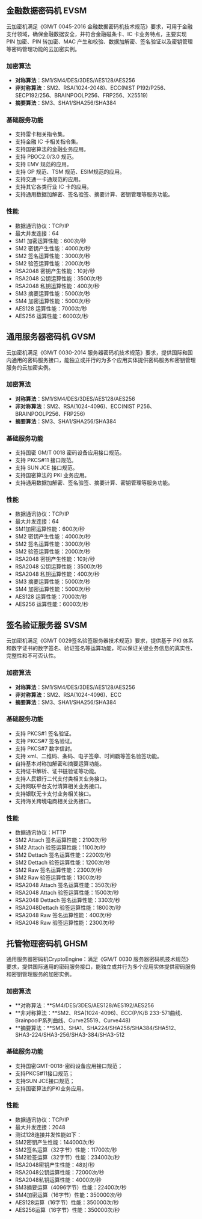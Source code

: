
## 金融数据密码机 EVSM
云加密机满足《GM/T 0045-2016 金融数据密码机技术规范》要求，可用于金融支付领域，确保金融数据安全，并符合金融磁条卡、IC 卡业务特点，主要实现 PIN 加密、PIN 转加密、MAC 产生和校验、数据加解密、签名验证以及密钥管理等密码管理功能的云加密实例。

### 加密算法

- **对称算法**：SM1/SM4/DES/3DES/AES128/AES256
- **非对称算法**：SM2、RSA(1024-2048)、ECC(NIST P192/P256、SECP192/256、BRAINPOOLP256、FRP256、X25519)
- **摘要算法**：SM3、SHA1/SHA256/SHA384

### 基础服务功能

- 支持雷卡相关指令集。
- 支持金融 IC 卡相关指令集。
- 支持国密算法的金融业务应用。
- 支持 PBOC2.0/3.0 规范。
- 支持 EMV 规范的应用。
- 支持 GP 规范、TSM 规范、ESIM规范的应用。 
- 支持交通一卡通规范的应用。 
- 支持其它各类行业 IC 卡的应用。
- 支持通用数据加解密、签名验签、摘要计算、密钥管理等服务功能。

### 性能

- 数据通讯协议：TCP/IP
- 最大并发连接：64
- SM1 加密运算性能：600次/秒
- SM2 密钥产生性能：4000次/秒
- SM2 签名运算性能：3000次/秒
- SM2 验签运算性能：2000次/秒
- RSA2048 密钥产生性能：10对/秒
- RSA2048 公钥运算性能：3500次/秒
- RSA2048 私钥运算性能：400次/秒
- SM3 摘要运算性能：5000次/秒
- SM4 加密运算性能：5000次/秒
- AES128 运算性能：7000次/秒
- AES256 运算性能：6000次/秒

## 通用服务器密码机 GVSM

云加密机满足《GM/T 0030-2014 服务器密码机技术规范》要求，提供国际和国内通用的密码服务接口，能独立或并行的为多个应用实体提供密码服务和密钥管理服务的云加密实例。

### 加密算法

- **对称算法**：SM1/SM4/DES/3DES/AES128/AES256
- **非对称算法**：SM2、RSA(1024-4096)、ECC(NIST P256、BRAINPOOLP256、FRP256)
- **摘要算法**：SM3、SHA1/SHA256/SHA384

### 基础服务功能

- 支持国密 GM/T 0018 密码设备应用接口规范。
- 支持 PKCS#11 接口规范。
- 支持 SUN JCE 接口规范。
- 支持国密算法的 PKI 业务应用。
- 支持通用数据加解密、签名验签、摘要计算、密钥管理等服务功能。

### 性能

- 数据通讯协议：TCP/IP
- 最大并发连接：64
- SM1加密运算性能：600次/秒
- SM2 密钥产生性能：4000次/秒
- SM2 签名运算性能：3000次/秒
- SM2 验签运算性能：2000次/秒
- RSA2048 密钥产生性能：10对/秒
- RSA2048 公钥运算性能：3500次/秒
- RSA2048 私钥运算性能：400次/秒
- SM3 摘要运算性能：5000次/秒
- SM4 加密运算性能：5000次/秒
- AES128 运算性能：7000次/秒
- AES256 运算性能：6000次/秒

## 签名验证服务器 SVSM

云加密机满足《GM/T 0029签名验签服务器技术规范》要求，提供基于 PKI 体系和数字证书的数字签名、验证签名等运算功能，可以保证关键业务信息的真实性、完整性和不可否认性。

### 加密算法

- **对称算法**：SM1/SM4/DES/3DES/AES128/AES256
- **非对称算法**：SM2、RSA(1024-4096)、ECC
- **摘要算法**：SM3、SHA1/SHA256/SHA384

### 基础服务功能

- 支持 PKCS#1 签名验证。
- 支持 PKCS#7 签名验证。
- 支持 PKCS#7 数字信封。
- 支持 xml、二维码、条码、电子签章、时间戳等签名验签功能。
- 自持基本对称加解密和摘要运算功能。
- 支持证书解析、证书链验证等功能。
- 支持人民银行二代支付类相关业务接口。
- 支持网联平台支付清算相关业务接口。
- 支持银联无卡支付业务相关接口。
- 支持海关跨境电商相关业务接口。

### 性能

- 数据通讯协议：HTTP
- SM2 Attach 签名运算性能：2100次/秒
- SM2 Attach 验签运算性能：1100次/秒
- SM2 Dettach 签名运算性能：2200次/秒
- SM2 Dettach 验签运算性能：1200次/秒
- SM2 Raw 签名运算性能：2300次/秒
- SM2 Raw 验签运算性能：1300次/秒
- RSA2048 Attach 签名运算性能：350次/秒
- RSA2048 Attach 验签运算性能：1500次/秒
- RSA2048 Dettach 签名运算性能：330次/秒
- RSA2048Dettach 验签运算性能：1800次/秒
- RSA2048 Raw 签名运算性能：400次/秒
- RSA2048 Raw 验签运算性能：2300次/秒

## 托管物理密码机 GHSM
	
通用服务器密码机CryptoEngine：满足《GM/T 0030 服务器密码机技术规范》要求，提供国际通用的密码服务接口，能独立或并行为多个应用实体提供密码服务和密钥管理服务的加密实例。

### 加密算法
* **对称算法：**SM4/DES/3DES/AES128/AES192/AES256
* **非对称算法：**SM2、RSA(1024-4096)、ECC(P/K/B 233-571曲线、BrainpoolP系列曲线、Curve25519、Curve448)
* **摘要算法：**SM3、SHA1、SHA224/SHA256/SHA384/SHA512、SHA3-224/SHA3-256/SHA3-384/SHA3-512

### 基础服务功能
* 支持国密GMT-0018-密码设备应用接口规范；
* 支持PKCS#11接口规范；
* 支持SUN JCE接口规范；
* 支持国密算法的PKI业务应用。

### 性能
* 数据通讯协议：TCP/IP
* 最大并发连接：2048
* 测试128连接并发性能如下：
* SM2密钥产生性能：144000次/秒
* SM2签名运算（32字节）性能：11700次/秒
* SM2验签运算（32字节）性能：23400次/秒
* RSA2048密钥产生性能：48对/秒
* RSA2048公钥运算性能：72000次/秒
* RSA2048私钥运算性能：4000次/秒
* SM3摘要运算（4096字节）性能：22400次/秒
* SM4加密运算（16字节）性能：350000次/秒
* AES128运算（16字节）性能：350000次/秒
* AES256运算（16字节）性能：350000次/秒
